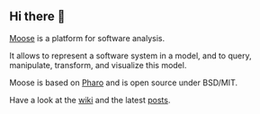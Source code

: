 ## Hi there 👋

[Moose](https://github.com/moosetechnology/Moose) is a platform for software analysis.

It allows to represent a software system in a model, and to query, manipulate, transform, and visualize this model.

Moose is based on [Pharo](https://pharo.org/) and is open source under BSD/MIT.

Have a look at the [wiki](https://modularmoose.org/moose-wiki/) and the latest [posts](https://modularmoose.org/posts/).

<!--

**Here are some ideas to get you started:**

🙋‍♀️ A short introduction - what is your organization all about?
🌈 Contribution guidelines - how can the community get involved?
👩‍💻 Useful resources - where can the community find your docs? Is there anything else the community should know?
🍿 Fun facts - what does your team eat for breakfast?
🧙 Remember, you can do mighty things with the power of [Markdown](https://docs.github.com/github/writing-on-github/getting-started-with-writing-and-formatting-on-github/basic-writing-and-formatting-syntax)
-->
